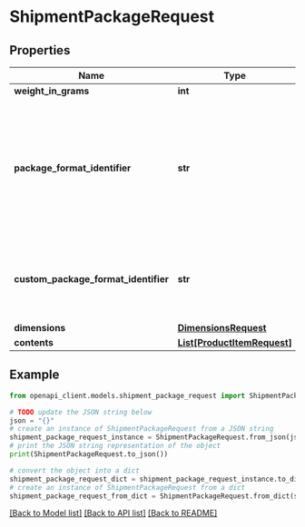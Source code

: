 # ShipmentPackageRequest


## Properties

Name | Type | Description | Notes
------------ | ------------- | ------------- | -------------
**weight_in_grams** | **int** |  | 
**package_format_identifier** | **str** | &lt;b&gt;If you have a ChannelShipper account, you can also pass the name of any of your custom package formats instead of the values below.&lt;/b&gt;&lt;br&gt; Enum: &#39;undefined&#39;, &#39;letter&#39;, &#39;largeLetter&#39;, &#39;smallParcel&#39;, &#39;mediumParcel&#39;, &#39;parcel&#39;, &#39;documents&#39; | 
**custom_package_format_identifier** | **str** | This field will be deprecated in the future. Please use &#39;packageFormatIdentifier&#39; for custom package formats from ChannelShipper. | [optional] 
**dimensions** | [**DimensionsRequest**](DimensionsRequest.md) |  | [optional] 
**contents** | [**List[ProductItemRequest]**](ProductItemRequest.md) |  | [optional] 

## Example

```python
from openapi_client.models.shipment_package_request import ShipmentPackageRequest

# TODO update the JSON string below
json = "{}"
# create an instance of ShipmentPackageRequest from a JSON string
shipment_package_request_instance = ShipmentPackageRequest.from_json(json)
# print the JSON string representation of the object
print(ShipmentPackageRequest.to_json())

# convert the object into a dict
shipment_package_request_dict = shipment_package_request_instance.to_dict()
# create an instance of ShipmentPackageRequest from a dict
shipment_package_request_from_dict = ShipmentPackageRequest.from_dict(shipment_package_request_dict)
```
[[Back to Model list]](../README.md#documentation-for-models) [[Back to API list]](../README.md#documentation-for-api-endpoints) [[Back to README]](../README.md)


